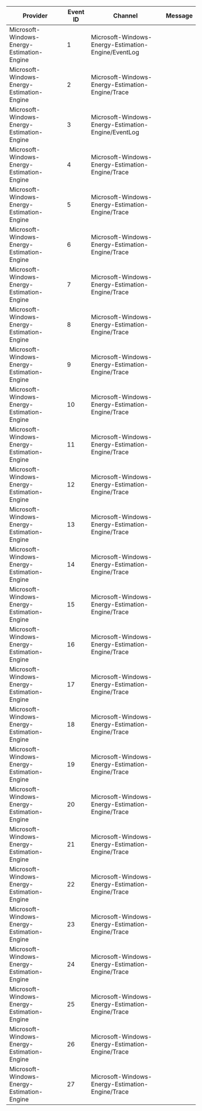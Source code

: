 Provider                                    |  Event ID  |  Channel                                              |  Message
--------------------------------------------|------------|-------------------------------------------------------|---------
Microsoft-Windows-Energy-Estimation-Engine  |  1         |  Microsoft-Windows-Energy-Estimation-Engine/EventLog  |
Microsoft-Windows-Energy-Estimation-Engine  |  2         |  Microsoft-Windows-Energy-Estimation-Engine/Trace     |
Microsoft-Windows-Energy-Estimation-Engine  |  3         |  Microsoft-Windows-Energy-Estimation-Engine/EventLog  |
Microsoft-Windows-Energy-Estimation-Engine  |  4         |  Microsoft-Windows-Energy-Estimation-Engine/Trace     |
Microsoft-Windows-Energy-Estimation-Engine  |  5         |  Microsoft-Windows-Energy-Estimation-Engine/Trace     |
Microsoft-Windows-Energy-Estimation-Engine  |  6         |  Microsoft-Windows-Energy-Estimation-Engine/Trace     |
Microsoft-Windows-Energy-Estimation-Engine  |  7         |  Microsoft-Windows-Energy-Estimation-Engine/Trace     |
Microsoft-Windows-Energy-Estimation-Engine  |  8         |  Microsoft-Windows-Energy-Estimation-Engine/Trace     |
Microsoft-Windows-Energy-Estimation-Engine  |  9         |  Microsoft-Windows-Energy-Estimation-Engine/Trace     |
Microsoft-Windows-Energy-Estimation-Engine  |  10        |  Microsoft-Windows-Energy-Estimation-Engine/Trace     |
Microsoft-Windows-Energy-Estimation-Engine  |  11        |  Microsoft-Windows-Energy-Estimation-Engine/Trace     |
Microsoft-Windows-Energy-Estimation-Engine  |  12        |  Microsoft-Windows-Energy-Estimation-Engine/Trace     |
Microsoft-Windows-Energy-Estimation-Engine  |  13        |  Microsoft-Windows-Energy-Estimation-Engine/Trace     |
Microsoft-Windows-Energy-Estimation-Engine  |  14        |  Microsoft-Windows-Energy-Estimation-Engine/Trace     |
Microsoft-Windows-Energy-Estimation-Engine  |  15        |  Microsoft-Windows-Energy-Estimation-Engine/Trace     |
Microsoft-Windows-Energy-Estimation-Engine  |  16        |  Microsoft-Windows-Energy-Estimation-Engine/Trace     |
Microsoft-Windows-Energy-Estimation-Engine  |  17        |  Microsoft-Windows-Energy-Estimation-Engine/Trace     |
Microsoft-Windows-Energy-Estimation-Engine  |  18        |  Microsoft-Windows-Energy-Estimation-Engine/Trace     |
Microsoft-Windows-Energy-Estimation-Engine  |  19        |  Microsoft-Windows-Energy-Estimation-Engine/Trace     |
Microsoft-Windows-Energy-Estimation-Engine  |  20        |  Microsoft-Windows-Energy-Estimation-Engine/Trace     |
Microsoft-Windows-Energy-Estimation-Engine  |  21        |  Microsoft-Windows-Energy-Estimation-Engine/Trace     |
Microsoft-Windows-Energy-Estimation-Engine  |  22        |  Microsoft-Windows-Energy-Estimation-Engine/Trace     |
Microsoft-Windows-Energy-Estimation-Engine  |  23        |  Microsoft-Windows-Energy-Estimation-Engine/Trace     |
Microsoft-Windows-Energy-Estimation-Engine  |  24        |  Microsoft-Windows-Energy-Estimation-Engine/Trace     |
Microsoft-Windows-Energy-Estimation-Engine  |  25        |  Microsoft-Windows-Energy-Estimation-Engine/Trace     |
Microsoft-Windows-Energy-Estimation-Engine  |  26        |  Microsoft-Windows-Energy-Estimation-Engine/Trace     |
Microsoft-Windows-Energy-Estimation-Engine  |  27        |  Microsoft-Windows-Energy-Estimation-Engine/Trace     |